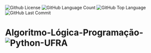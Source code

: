 <img alt="Github License" src="https://img.shields.io/github/license/Riquecelo/Algoritmo-Logica-Programacao-Python-UFRA" /> <img alt="GitHub Language Count" src="https://img.shields.io/github/languages/count/Riquecelo/Algoritmo-Logica-Programacao-Python-UFRA" /> <img alt="GitHub Top Language" src="https://img.shields.io/github/languages/top/Riquecelo/Algoritmo-Logica-Programacao-Python-UFRA" /> <img alt="GitHub Last Commit" src="https://img.shields.io/github/last-commit/Riquecelo/Algoritmo-Logica-Programacao-Python-UFRA" />
# Algoritmo-Lógica-Programação-![Python](https://img.shields.io/badge/python-3670A0?style=for-the-badge&logo=python&logoColor=ffdd54)-UFRA
